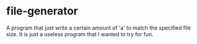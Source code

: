 # file-generator
A program that just write a certain amount of 'a' to match the specified file size. It is just a useless program that I wanted to try for fun.
